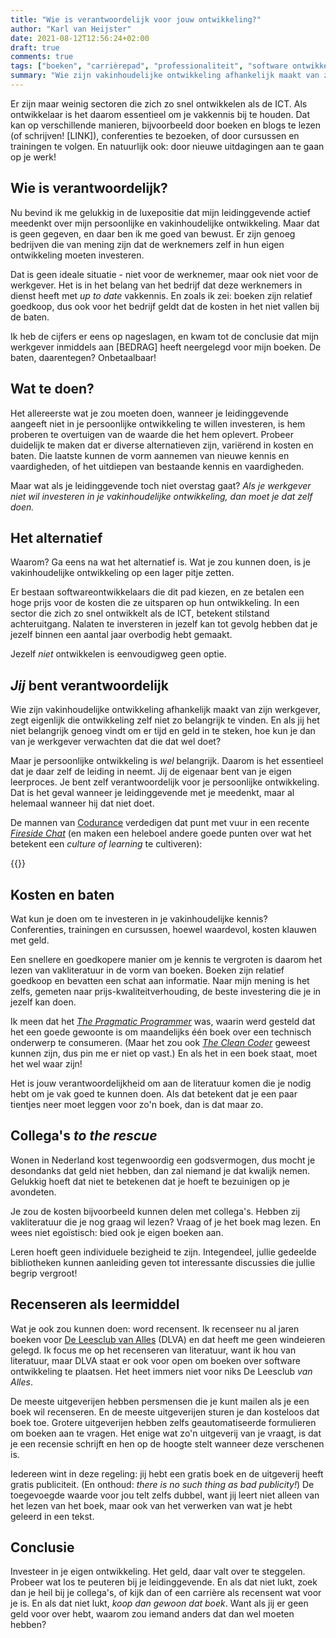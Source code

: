```yaml
---
title: "Wie is verantwoordelijk voor jouw ontwikkeling?"
author: "Karl van Heijster"
date: 2021-08-12T12:56:24+02:00
draft: true
comments: true
tags: ["boeken", "carrièrepad", "professionaliteit", "software ontwikkelaar (rol)", "verantwoordelijkheid"]
summary: "Wie zijn vakinhoudelijke ontwikkeling afhankelijk maakt van zijn werkgever, zegt eigenlijk die ontwikkeling zelf niet zo belangrijk te vinden. Maar je persoonlijke ontwikkeling is *wel* belangrijk. Daarom is het essentieel dat je daar zelf de leiding in neemt. Als jij het niet belangrijk genoeg vindt om er tijd en geld in te steken, hoe kun je dan van je werkgever verwachten dat die dat wel doet?"
---
```


Er zijn maar weinig sectoren die zich zo snel ontwikkelen als de ICT. Als ontwikkelaar is het daarom essentieel om je vakkennis bij te houden. Dat kan op verschillende manieren, bijvoorbeeld door boeken en blogs te lezen (of schrijven! [LINK]), conferenties te bezoeken, of door cursussen en trainingen te volgen. En natuurlijk ook: door nieuwe uitdagingen aan te gaan op je werk!


## Wie is verantwoordelijk? 


Nu bevind ik me gelukkig in de luxepositie dat mijn leidinggevende actief meedenkt over mijn persoonlijke en vakinhoudelijke ontwikkeling. Maar dat is geen gegeven, en daar ben ik me goed van bewust. Er zijn genoeg bedrijven die van mening zijn dat de werknemers zelf in hun eigen ontwikkeling moeten investeren.


Dat is geen ideale situatie - niet voor de werknemer, maar ook niet voor de werkgever. Het is in het belang van het bedrijf dat deze werknemers in dienst heeft met *up to date* vakkennis. En zoals ik zei: boeken zijn relatief goedkoop, dus ook voor het bedrijf geldt dat de kosten in het niet vallen bij de baten.


Ik heb de cijfers er eens op nageslagen, en kwam tot de conclusie dat mijn werkgever inmiddels aan [BEDRAG] heeft neergelegd voor mijn boeken. De baten, daarentegen? Onbetaalbaar!


## Wat te doen?


Het allereerste wat je zou moeten doen, wanneer je leidinggevende aangeeft niet in je persoonlijke ontwikkeling te willen investeren, is hem proberen te overtuigen van de waarde die het hem oplevert. Probeer duidelijk te maken dat er diverse alternatieven zijn, variërend in kosten en baten. Die laatste kunnen de vorm aannemen van nieuwe kennis en vaardigheden, of het uitdiepen van bestaande kennis en vaardigheden.


Maar wat als je leidinggevende toch niet overstag gaat? *Als je werkgever niet wil investeren in je vakinhoudelijke ontwikkeling, dan moet je dat zelf doen.* 


## Het alternatief


Waarom? Ga eens na wat het alternatief is. Wat je zou kunnen doen, is je vakinhoudelijke ontwikkeling op een lager pitje zetten.


Er bestaan softwareontwikkelaars die dit pad kiezen, en ze betalen een hoge prijs voor de kosten die ze uitsparen op hun ontwikkeling. In een sector die zich zo snel ontwikkelt als de ICT, betekent stilstand achteruitgang. Nalaten te inversteren in jezelf kan tot gevolg hebben dat je jezelf binnen een aantal jaar overbodig hebt gemaakt.


Jezelf *niet* ontwikkelen is eenvoudigweg geen optie.


## *Jij* bent verantwoordelijk


Wie zijn vakinhoudelijke ontwikkeling afhankelijk maakt van zijn werkgever, zegt eigenlijk die ontwikkeling zelf niet zo belangrijk te vinden. En als jij het niet belangrijk genoeg vindt om er tijd en geld in te steken, hoe kun je dan van je werkgever verwachten dat die dat wel doet?


Maar je persoonlijke ontwikkeling is *wel* belangrijk. Daarom is het essentieel dat je daar zelf de leiding in neemt. Jij de eigenaar bent van je eigen leerproces. Je bent zelf verantwoordelijk voor je persoonlijke ontwikkeling. Dat is het geval wanneer je leidinggevende met je meedenkt, maar al helemaal wanneer hij dat niet doet.


De mannen van [Codurance](https://www.codurance.com/) verdedigen dat punt met vuur in een recente [*Fireside Chat*](https://www.google.com/search?rlz=1C1GCEU_nlNL923NL923&tbm=vid&q=codurance+fireside+chat&sa=X&ved=2ahUKEwi3xszA_8PxAhWlgf0HHWZ5DT0Q8ccDegQIBRAD&biw=1536&bih=722) (en maken een heleboel andere goede punten over wat het betekent een *culture of learning* te cultiveren):


{{<youtube id="PKpCWtXccu8" title="Fireside Chat #4: Culture of learning" >}}
<br>


## Kosten en baten


Wat kun je doen om te investeren in je vakinhoudelijke kennis? Conferenties, trainingen en cursussen, hoewel waardevol, kosten klauwen met geld. 


Een snellere en goedkopere manier om je kennis te vergroten is daarom het lezen van vakliteratuur in de vorm van boeken. Boeken zijn relatief goedkoop en bevatten een schat aan informatie. Naar mijn mening is het zelfs, gemeten naar prijs-kwaliteitverhouding, de beste investering die je in jezelf kan doen.


Ik meen dat het [*The Pragmatic Programmer*](https://pragprog.com/titles/tpp20/the-pragmatic-programmer-20th-anniversary-edition/) was, waarin werd gesteld dat het een goede gewoonte is om maandelijks één boek over een technisch onderwerp te consumeren. (Maar het zou ook [*The Clean Coder*](https://www.pearson.com/us/higher-education/program/Martin-Clean-Coder-The-A-Code-of-Conduct-for-Professional-Programmers/PGM8366.html) geweest kunnen zijn, dus pin me er niet op vast.) En als het in een boek staat, moet het wel waar zijn! 


Het is jouw verantwoordelijkheid om aan de literatuur komen die je nodig hebt om je vak goed te kunnen doen. Als dat betekent dat je een paar tientjes neer moet leggen voor zo'n boek, dan is dat maar zo.


## Collega's *to the rescue*


Wonen in Nederland kost tegenwoordig een godsvermogen, dus mocht je desondanks dat geld niet hebben, dan zal niemand je dat kwalijk nemen. Gelukkig hoeft dat niet te betekenen dat je hoeft te bezuinigen op je avondeten.


Je zou de kosten bijvoorbeeld kunnen delen met collega's. Hebben zij vakliteratuur die je nog graag wil lezen? Vraag of je het boek mag lezen. En wees niet egoïstisch: bied ook je eigen boeken aan. 


Leren hoeft geen individuele bezigheid te zijn. Integendeel, jullie gedeelde bibliotheken kunnen aanleiding geven tot interessante discussies die jullie begrip vergroot! 


## Recenseren als leermiddel


Wat je ook zou kunnen doen: word recensent. Ik recenseer nu al jaren boeken voor [De Leesclub van Alles](https://deleesclubvanalles.nl/) (DLVA) en dat heeft me geen windeieren gelegd. Ik focus me op het recenseren van literatuur, want ik hou van literatuur, maar DLVA staat er ook voor open om boeken over software ontwikkeling te plaatsen. Het heet immers niet voor niks De Leesclub *van Alles*.


De meeste uitgeverijen hebben persmensen die je kunt mailen als je een boek wil recenseren. En de meeste uitgeverijen sturen je dan kosteloos dat boek toe. Grotere uitgeverijen hebben zelfs geautomatiseerde formulieren om boeken aan te vragen. Het enige wat zo'n uitgeverij van je vraagt, is dat je een recensie schrijft en hen op de hoogte stelt wanneer deze verschenen is.


Iedereen wint in deze regeling: jij hebt een gratis boek en de uitgeverij heeft gratis publiciteit. (En onthoud: *there is no such thing as bad publicity!*) De toegevoegde waarde voor jou telt zelfs dubbel, want jij leert niet alleen van het lezen van het boek, maar ook van het verwerken van wat je hebt geleerd in een tekst.


## Conclusie


Investeer in je eigen ontwikkeling. Het geld, daar valt over te steggelen. Probeer wat los te peuteren bij je leidinggevende. En als dat niet lukt, zoek dan je heil bij je collega's, of kijk dan of een carrière als recensent wat voor je is. En als dat niet lukt, *koop dan gewoon dat boek*. Want als jij er geen geld voor over hebt, waarom zou iemand anders dat dan wel moeten hebben?
